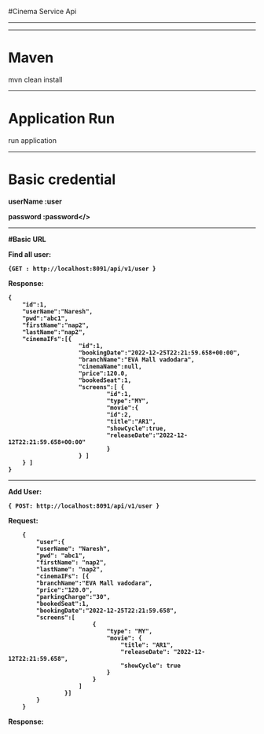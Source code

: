 #Cinema Service Api
<hr>
<hr>

<h1>Maven</h1>
mvn clean install
<hr>
<H1>Application Run</H1>

run application 
<hr>

<h1>Basic credential</h1>

<b>userName :user</b>

<b>password :password</>
<hr>
#Basic URL

Find all user: 

    {GET : http://localhost:8091/api/v1/user }

Response:

    {
        "id":1,
        "userName":"Naresh",
        "pwd":"abc1",
        "firstName":"nap2",
        "lastName":"nap2",
        "cinemaIFs":[{
                        "id":1,
                        "bookingDate":"2022-12-25T22:21:59.658+00:00",
                        "branchName":"EVA Mall vadodara",
                        "cinemaName":null,
                        "price":120.0,
                        "bookedSeat":1,
                        "screens":[ {
                                "id":1,
                                "type":"MY",
                                "movie":{
                                "id":2,
                                "title":"AR1",
                                "showCycle":true,
                                "releaseDate":"2022-12-12T22:21:59.658+00:00"
                                }
                        } ]
        } ]
    }
<hr>
Add User:

    { POST: http://localhost:8091/api/v1/user }
Request:

        {
            "user":{
            "userName": "Naresh",
            "pwd": "abc1",
            "firstName": "nap2",
            "lastName": "nap2",
            "cinemaIFs": [{
            "branchName":"EVA Mall vadodara",
            "price":"120.0",
            "parkingCharge":"30",
            "bookedSeat":1,
            "bookingDate":"2022-12-25T22:21:59.658",
            "screens":[
                            {
                                "type": "MY",
                                "movie": {
                                    "title": "AR1",
                                    "releaseDate": "2022-12-12T22:21:59.658",
                                    "showCycle": true
                                }
                            }
                        ]
                    }]
            }
        }
Response: